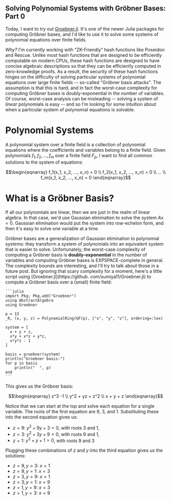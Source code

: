 ## Solving Polynomial Systems with Gröbner Bases: Part 0

Today, I want to try out [Groebner.jl](https://github.com/sumiya11/Groebner.jl). It's one of the newer Julia 
packages for computing Gröbner bases, and I'd like to use it to solve some systems of polynomial equations over finite 
fields.  

*Why?* I'm currently working with "ZK-Friendly" hash functions like Poseidon and Rescue. Unlike most hash 
functions that are designed to be efficiently computable on modern CPUs, these hash functions are designed to have concise algebraic 
descriptions so that they can be efficiently computed in zero-knowledge proofs. As a result, the security of these 
hash functions hinges on the difficulty of solving particular systems of polynomial equations over large finite 
fields -- so-called "Gröbner basis attacks". The assumption is that this is hard, and in fact the worst-case 
complexity for computing Gröbner bases is doubly-exponential in the number of variables. Of course, worst-case 
analysis can be misleading -- solving a system of *linear* polynomials is easy -- and so I'm looking for some 
intuition about when a particular system of polynomial equations is solvable.
 
# Polynomial Systems
A polynomial system over a finite field is a collection of polynomial equations where the coefficients and variables
belong to a finite field. Given polynomials $f_1, f_2, ..., f_m$ over a finite field $F_p$, I want to find all 
common solutions to the system of equations:

$$\begin{eqnarray}
f_1(x_1, x_2, ..., x_n) = 0 \\
f_2(x_1, x_2, ..., x_n) = 0 \\
... \\
f_m(x_1, x_2, ..., x_n) = 0
\end{eqnarray}$$

# What is a Gröbner Basis?
If all our polynomials are linear, then we are just in the realm of linear algebra. In that case, we'd use 
Gaussian elimination to solve the system $Ax = 0$. Gaussian elimination would put the system into row-echelon form, 
and then it's easy to solve one variable at a time. 

Gröbner bases are a generalization of Gaussian elimination to polynomial systems: they transform a system of 
polynomials into an equivalent system that is easier to solve. Unfortunately, the worst-case complexity of computing 
a Gröbner basis is **doubly-exponential** in the number of variables and computing Gröbner bases is 
EXPSPACE-complete in general. The complexity bounds are interesting, and I'll try to talk about those in a future 
post. But ignoring that scary complexity for a moment, here's a little script using [Groebner.jl](https://github.
com/sumiya11/Groebner.jl) to compute a Gröbner basis over a (small) finite field:  


````
```julia
import Pkg; Pkg.add("Groebner")
using AbstractAlgebra
using Groebner

p = 13
_R, (x, y, z) = PolynomialRing(GF(p), ["x", "y", "z"], ordering=:lex)

system = [
  x + y + z,
  x*y + x*z + y*z,
  x*y*z - 1
]

basis = groebner(system)
println("Groebner basis:")
for p in basis 
    println("  ", p)
end   
```
````
This gives us the Gröbner basis:

$$\begin{eqnarray}
z^3 -1 \\
y^2 + yz + z^2 \\
x + y + z
\end{eqnarray}$$

Notice that we can start at the top and solve each equation for a single variable. The roots of the first equation 
are 9, 3, and 1. Substituting these into the second equation gives us: 

- $z=9$: $y^2 + 9y + 3 = 0$, with roots 3 and 1,
- $z = 3$: $y^2 + 3y + 9 = 0$, with roots 9 and 1,
- $z = 1$: $y^2 + y + 1 = 0$,  with roots 9 and 3

Plugging these combinations of $z$ and $y$ into the third equation gives us the solutions:
- $z = 9, y = 3$: $x = 1$
- $z = 9, y = 1$: $x = 3$
- $z = 3, y = 9$: $x = 1$
- $z = 3, y = 1$: $x = 9$
- $z = 1, y = 9$: $x = 3$
- $z = 1, y = 3$: $x = 9$